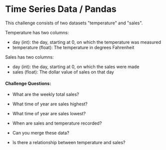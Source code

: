 # Time Series Data / Pandas

This challenge consists of two datasets "temperature" and "sales". 

Temperature has two columns:
- day (int): the day, starting at 0, on which the temperature was measured
- temperature (float): The temperature in degrees Fahrenheit 

Sales has two columns:
- day (int): the day, starting at 0, on which the sales were made
- sales (float): The dollar value of sales on that day

#### Challenge Questions:

- What are the weekly total sales?
- What time of year are sales highest?
- What time of year are sales lowest?

- When are sales and temperature recorded?
- Can you merge these data?
- Is there a relationship between temperature and sales?
